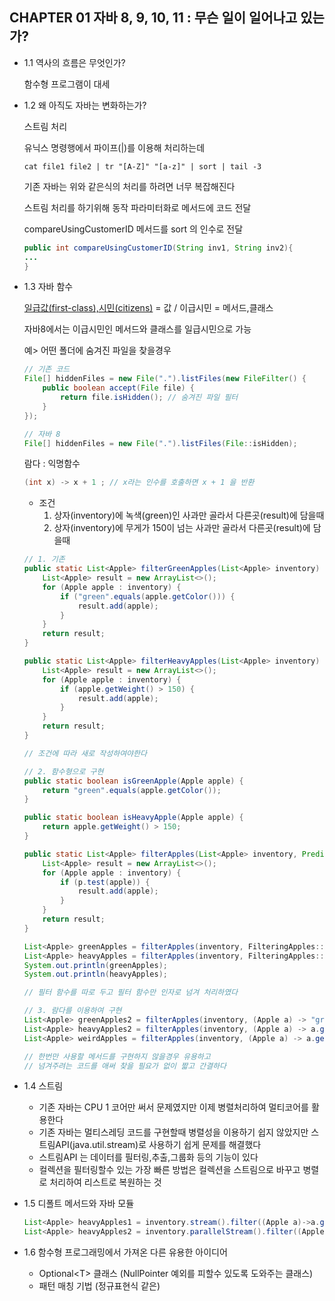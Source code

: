 ## CHAPTER 01 자바 8, 9, 10, 11 : 무슨 일이 일어나고 있는가?

* 1.1 역사의 흐름은 무엇인가?

    함수형 프로그램이 대세

* 1.2 왜 아직도 자바는 변화하는가?

    스트림 처리

    유닉스 명령행에서 파이프(|)를 이용해 처리하는데

    ```linux
    cat file1 file2 | tr "[A-Z]" "[a-z]" | sort | tail -3
    ```

    기존 자바는 위와 같은식의 처리를 하려면 너무 복잡해진다

    스트림 처리를 하기위해 동작 파라미터화로 메서드에 코드 전달

    compareUsingCustomerID 메서드를 sort 의 인수로 전달
    ```java
    public int compareUsingCustomerID(String inv1, String inv2){
    ...
    }
    ```

* 1.3 자바 함수

    [일급값(first-class),시민(citizens)](https://ko.wikipedia.org/wiki/%EC%9D%BC%EA%B8%89_%EA%B0%9D%EC%B2%B4) = 값 /
    이급시민 = 메서드,클래스

    자바8에서는 이급시민인 메서드와 클래스를 일급시민으로 가능

    예> 어떤 폴더에 숨겨진 파일을 찾을경우

    ```java
    // 기존 코드
    File[] hiddenFiles = new File(".").listFiles(new FileFilter() {
        public boolean accept(File file) {
            return file.isHidden(); // 숨겨진 파일 필터
        }
    });

    // 자바 8
    File[] hiddenFiles = new File(".").listFiles(File::isHidden);
    ```

    람다 : 익명함수
    ```java
    (int x) -> x + 1 ; // x라는 인수를 호출하면 x + 1 을 반환
    ```

    * 조건
        1. 상자(inventory)에 녹색(green)인 사과만 골라서 다른곳(result)에 담을때
        2. 상자(inventory)에 무게가 150이 넘는 사과만 골라서 다른곳(result)에 담을때
    
    ```java
    // 1. 기존
    public static List<Apple> filterGreenApples(List<Apple> inventory) {
        List<Apple> result = new ArrayList<>();
        for (Apple apple : inventory) {
            if ("green".equals(apple.getColor())) {
                result.add(apple);
            }
        }
        return result;
    }

    public static List<Apple> filterHeavyApples(List<Apple> inventory) {
        List<Apple> result = new ArrayList<>();
        for (Apple apple : inventory) {
            if (apple.getWeight() > 150) {
                result.add(apple);
            }
        }
        return result;
    }

    // 조건에 따라 새로 작성하여야한다

    // 2. 함수형으로 구현
    public static boolean isGreenApple(Apple apple) {
        return "green".equals(apple.getColor());
    }

    public static boolean isHeavyApple(Apple apple) {
        return apple.getWeight() > 150;
    }

    public static List<Apple> filterApples(List<Apple> inventory, Predicate<Apple> p) {
        List<Apple> result = new ArrayList<>();
        for (Apple apple : inventory) {
            if (p.test(apple)) {
                result.add(apple);
            }
        }
        return result;
    }

    List<Apple> greenApples = filterApples(inventory, FilteringApples::isGreenApple);
    List<Apple> heavyApples = filterApples(inventory, FilteringApples::isHeavyApple);
    System.out.println(greenApples);
    System.out.println(heavyApples);

    // 필터 함수를 따로 두고 필터 함수만 인자로 넘겨 처리하였다

    // 3. 람다를 이용하여 구현
    List<Apple> greenApples2 = filterApples(inventory, (Apple a) -> "green".equals(a.getColor()));
    List<Apple> heavyApples2 = filterApples(inventory, (Apple a) -> a.getWeight() > 150);
    List<Apple> weirdApples = filterApples(inventory, (Apple a) -> a.getWeight() < 80 || "brown".equals(a.getColor()));

    // 한번만 사용할 메서드를 구현하지 않을경우 유용하고
    // 넘겨주려는 코드를 애써 찾을 필요가 없이 짧고 간결하다

    ```

* 1.4 스트림

    * 기존 자바는 CPU 1 코어만 써서 문제였지만 이제 병렬처리하여 멀티코어를 활용한다
    * 기존 자바는 멀티스레딩 코드를 구현할때 병렬성을 이용하기 쉽지 않았지만 스트림API(java.util.stream)로 사용하기 쉽게 문제를 해결했다
    * 스트림API 는 데이터를 필터링,추출,그룹화 등의 기능이 있다
    * 컬렉션을 필터링할수 있는 가장 빠른 방법은 컬렉션을 스트림으로 바꾸고 병렬로 처리하여 리스트로 복원하는 것


* 1.5 디폴트 메서드와 자바 모듈

    ```java
    List<Apple> heavyApples1 = inventory.stream().filter((Apple a)->a.getWeight() > 150).collect(toList());
    List<Apple> heavyApples2 = inventory.parallelStream().filter((Apple a)->a.getWeight() > 150).collect(toList());
    ```

* 1.6 함수형 프로그래밍에서 가져온 다른 유용한 아이디어

    * Optional\<T> 클래스 (NullPointer 예외를 피할수 있도록 도와주는 클래스)
    * 패턴 매칭 기법 (정규표현식 같은)